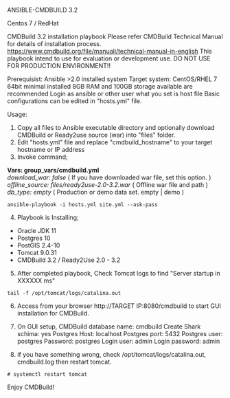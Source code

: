 ANSIBLE-CMDBUILD 3.2

Centos 7 / RedHat

CMDBuild 3.2 installation playbook
Please refer CMDBuild Technical Manual for details of installation process.
https://www.cmdbuild.org/file/manuali/technical-manual-in-english
This playbook intend to use for evaluation or development use.
DO NOT USE FOR PRODUCTION ENVIRONMENT!!

Prerequisist: Ansible >2.0 installed system
Target system:
 CentOS/RHEL 7 64bit minimal installed
 8GB RAM and 100GB storage available are recommended
Login as ansible or other user what you set is host file
Basic configurations can be edited in "hosts.yml" file.

Usage:
1. Copy all files to Ansible executable directory and optionally download CMDBuild or Ready2use source (war) into "files" folder.
2. Edit "hosts.yml" file and replace "cmdbuild_hostname" to your target hostname or IP address
3. Invoke command;

**Vars: group_vars/cmdbuild.yml**  
*download_war: false*   ( If you have downloaded war file, set this option. )
*offline_source: files/ready2use-2.0-3.2.war*  ( Offline war file and path )
*db_type: empty*      ( Production or demo data set.  empty | demo )


```
ansible-playbook -i hosts.yml site.yml --ask-pass 
```

4. Playbook is Installing;
- Oracle JDK 11
- Postgres 10
- PostGIS 2.4-10
- Tomcat 9.0.31
- CMDBuild 3.2 / Ready2Use 2.0 - 3.2

5. After completed playbook, 
Check Tomcat logs to find "Server startup in XXXXXX ms"
```
tail -f /opt/tomcat/logs/catalina.out
```

6. Access from your browser
http://TARGET IP:8080/cmdbuild
to start GUI installation for CMDBuild.

7. On GUI setup,
CMDBuild database name: cmdbuild
Create Shark schima: yes
Postgres Host: localhost
Postgres port: 5432
Postgres user: postgres
Password: postgres
Login user: admin
Login password: admin

8. if you have something wrong, 
check /opt/tomcat/logs/catalina.out, cmdbuild.log
then restart tomcat.
```
# systemctl restart tomcat
```
Enjoy CMDBuild!

